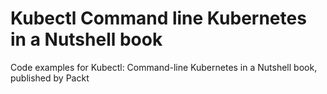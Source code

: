# Kubectl Command line Kubernetes in a Nutshell book

Code examples for Kubectl: Command-line Kubernetes in a Nutshell book, published by Packt
